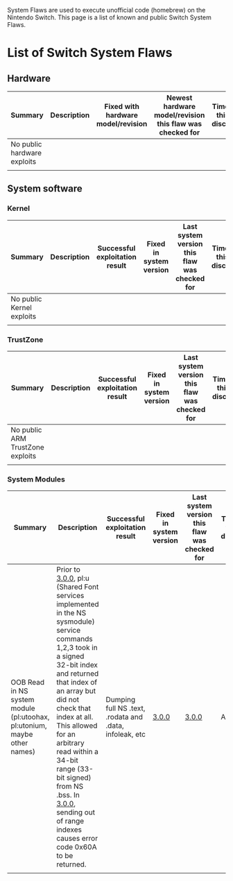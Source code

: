 System Flaws are used to execute unofficial code (homebrew) on the
Nintendo Switch. This page is a list of known and public Switch System
Flaws.

# List of Switch System Flaws

## Hardware

| Summary                     | Description | Fixed with hardware model/revision | Newest hardware model/revision this flaw was checked for | Timeframe this was discovered | Discovered by |
| --------------------------- | ----------- | ---------------------------------- | -------------------------------------------------------- | ----------------------------- | ------------- |
| No public hardware exploits |             |                                    |                                                          |                               |               |
|                             |             |                                    |                                                          |                               |               |

## System software

### Kernel

| Summary                   | Description | Successful exploitation result | Fixed in system version | Last system version this flaw was checked for | Timeframe this was discovered | Public disclosure timeframe | Discovered by |
| ------------------------- | ----------- | ------------------------------ | ----------------------- | --------------------------------------------- | ----------------------------- | --------------------------- | ------------- |
| No public Kernel exploits |             |                                |                         |                                               |                               |                             |               |
|                           |             |                                |                         |                                               |                               |                             |               |

### TrustZone

| Summary                          | Description | Successful exploitation result | Fixed in system version | Last system version this flaw was checked for | Timeframe this was discovered | Public disclosure timeframe | Discovered by |
| -------------------------------- | ----------- | ------------------------------ | ----------------------- | --------------------------------------------- | ----------------------------- | --------------------------- | ------------- |
| No public ARM TrustZone exploits |             |                                |                         |                                               |                               |                             |               |
|                                  |             |                                |                         |                                               |                               |                             |               |

### System Modules

| Summary                                                                  | Description                                                                                                                                                                                                                                                                                                                                                                                                                   | Successful exploitation result                          | Fixed in system version      | Last system version this flaw was checked for | Timeframe this was discovered | Public disclosure timeframe                      | Discovered by                           |
| ------------------------------------------------------------------------ | ----------------------------------------------------------------------------------------------------------------------------------------------------------------------------------------------------------------------------------------------------------------------------------------------------------------------------------------------------------------------------------------------------------------------------- | ------------------------------------------------------- | ---------------------------- | --------------------------------------------- | ----------------------------- | ------------------------------------------------ | --------------------------------------- |
| OOB Read in NS system module (pl:utoohax, pl:utonium, maybe other names) | Prior to [3.0.0](3.0.0.md "wikilink"), pl:u (Shared Font services implemented in the NS sysmodule) service commands 1,2,3 took in a signed 32-bit index and returned that index of an array but did not check that index at all. This allowed for an arbitrary read within a 34-bit range (33-bit signed) from NS .bss. In [3.0.0](3.0.0.md "wikilink"), sending out of range indexes causes error code 0x60A to be returned. | Dumping full NS .text, .rodata and .data, infoleak, etc | [3.0.0](3.0.0.md "wikilink") | [3.0.0](3.0.0.md "wikilink")                  | April 2017                    | On exploit's fix in [3.0.0](3.0.0.md "wikilink") | qlutoo, Reswitched team (independently) |
|                                                                          |                                                                                                                                                                                                                                                                                                                                                                                                                               |                                                         |                              |                                               |                               |                                                  |                                         |
